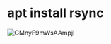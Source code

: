  <h1>apt install rsync</h1>

![GMnyF9mWsAAmpjI](https://github.com/atharva-vyas/ezcommit/assets/85245060/39df350d-b808-42f8-9ac0-78b7482f8305)
